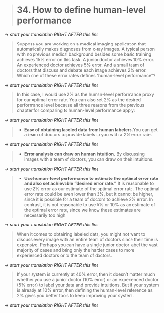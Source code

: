 > # 34. How to define human-level performance

-> _start your translation RIGHT AFTER this line_

> Suppose you are working on a medical imaging application that automatically makes diagnoses from x-ray images. A typical person with no previous medical background besides some basic training achieves 15% error on this task. A junior doctor achieves 10% error. An experienced doctor achieves 5% error. And a small team of doctors that discuss and debate each image achieves 2% error. Which one of these error rates defines “human-level performance”?

-> _start your translation RIGHT AFTER this line_

> In this case, I would use 2% as the human-level performance proxy for our optimal error rate. You can also set 2% as the desired performance level because all three reasons from the previous chapter for comparing to human-level performance apply:

-> _start your translation RIGHT AFTER this line_

> * **Ease of obtaining labeled data from human labelers.​** You can get a team of doctors to provide labels to you with a 2% error rate.

-> _start your translation RIGHT AFTER this line_

> * **Error analysis can draw on human intuition.** ​By discussing images with a team of doctors, you can draw on their intuitions.

-> _start your translation RIGHT AFTER this line_

> * **Use human-level performance to estimate the optimal error rate and also set achievable “desired error rate.”​** It is reasonable to use 2% error as our estimate of the optimal error rate. The optimal error rate could be even lower than 2%, but it cannot be higher, since it is possible for a team of doctors to achieve 2% error. In contrast, it is not reasonable to use 5% or 10% as an estimate of the optimal error rate, since we know these estimates are necessarily too high.

-> _start your translation RIGHT AFTER this line_

> When it comes to obtaining labeled data, you might not want to discuss every image with an entire team of doctors since their time is expensive. Perhaps you can have a single junior doctor label the vast majority of cases and bring only the harder cases to more experienced doctors or to the team of doctors.

-> _start your translation RIGHT AFTER this line_

> If your system is currently at 40% error, then it doesn’t matter much whether you use a junior doctor (10% error) or an experienced doctor (5% error) to label your data and provide intuitions. But if your system is already at 10% error, then defining the human-level reference as 2% gives you better tools to keep improving your system.

-> _start your translation RIGHT AFTER this line_
